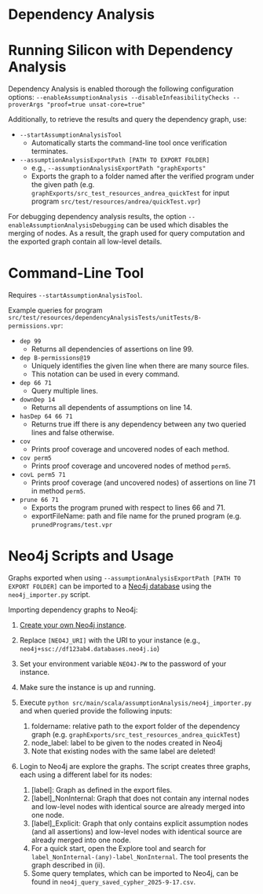 # Dependency Analysis


# Running Silicon with Dependency Analysis

Dependency Analysis is enabled thorough the following configuration options:
`--enableAssumptionAnalysis --disableInfeasibilityChecks --proverArgs "proof=true unsat-core=true"`

Additionally, to retrieve the results and query the dependency graph, use:
- `--startAssumptionAnalysisTool` 
  - Automatically starts the command-line tool once verification terminates.
- `--assumptionAnalysisExportPath [PATH TO EXPORT FOLDER]`
  - e.g., `--assumptionAnalysisExportPath "graphExports"`
  - Exports the graph to a folder named after the verified program under the given path (e.g. `graphExports/src_test_resources_andrea_quickTest` for input program `src/test/resources/andrea/quickTest.vpr`)

For debugging dependency analysis results, the option `--enableAssumptionAnalysisDebugging` can be used which disables the merging of nodes.
As a result, the graph used for query computation and the exported graph contain all low-level details.


# Command-Line Tool

Requires `--startAssumptionAnalysisTool`.

Example queries for program `src/test/resources/dependencyAnalysisTests/unitTests/B-permissions.vpr`:
- `dep 99` 
  - Returns all dependencies of assertions on line 99.
- `dep B-permissions@19` 
  - Uniquely identifies the given line when there are many source files.
  - This notation can be used in every command.
- `dep 66 71` 
  - Query multiple lines.
- `downDep 14` 
  - Returns all dependents of assumptions on line 14.
- `hasDep 64 66 71` 
  - Returns true iff there is any dependency between any two queried lines and false otherwise.
- `cov`
  - Prints proof coverage and uncovered nodes of each method.
- `cov perm5` 
  - Prints proof coverage and uncovered nodes of method `perm5`.
- `covL perm5 71` 
  - Prints proof coverage (and uncovered nodes) of assertions on line 71 in method `perm5`.
- `prune 66 71` 
  - Exports the program pruned with respect to lines 66 and 71.
  - exportFileName: path and file name for the pruned program (e.g. `prunedPrograms/test.vpr`


# Neo4j Scripts and Usage

Graphs exported when using `--assumptionAnalysisExportPath [PATH TO EXPORT FOLDER]` can be imported to a [Neo4j database]({https://neo4j.com/) using the `neo4j_importer.py` script.

Importing dependency graphs to Neo4j:

1. [Create your own Neo4j instance](https://neo4j.com/docs/aura/getting-started/create-account/).

1. Replace `[NEO4J_URI]` with the URI to your instance (e.g., `neo4j+ssc://df123ab4.databases.neo4j.io`)
 
1. Set your environment variable `NEO4J-PW` to the password of your instance.

1. Make sure the instance is up and running.
 
1. Execute `python src/main/scala/assumptionAnalysis/neo4j_importer.py` and when queried provide the following inputs:
   1. foldername: relative path to the export folder of the dependency graph (e.g. `graphExports/src_test_resources_andrea_quickTest`)
   1. node_label: label to be given to the nodes created in Neo4j
   1. Note that existing nodes with the same label are deleted!
   
1. Login to Neo4j are explore the graphs. The script creates three graphs, each using a different label for its nodes:
   1. \[label\]: Graph as defined in the export files.
   1. \[label\]_NonInternal: Graph that does not contain any internal nodes and low-level nodes with identical source are already merged into one node.
   1. \[label\]_Explicit: Graph that only contains explicit assumption nodes (and all assertions) and low-level nodes with identical source are already merged into one node.
   1. For a quick start, open the Explore tool and search for `label_NonInternal-(any)-label_NonInternal`. The tool presents the graph described in (ii).
   1. Some query templates, which can be imported to Neo4j, can be found in `neo4j_query_saved_cypher_2025-9-17.csv`.

